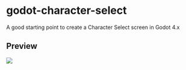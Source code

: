 # godot-character-select

A good starting point to create a Character Select screen in Godot 4.x

## Preview
![](https://github.com/joancardonasa/godot-character-select/ext/character_select_gif.gif)